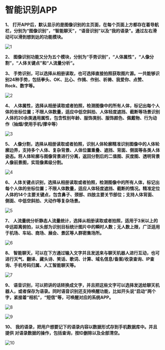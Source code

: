 # **智能识别APP**

**1、** **打开APP后，默认显示的是图像识别的主页面，在每个页面上方都存在着导航栏，分别为“图像识别”，“智能聊天”，“语音识别”以及“我的语录”。通过左右滑动可以滑到想到达的功能模块。**

![1](D:\Users\ZP\AndroidStudioProjects\MagiclndicatorTest\imgs\1.png)

**2、**   **图像识别功能又分为五个模块，分别为“手势识别”，“人体属性”，“人像分割”，“人体关键点”和“人流量分析”。**



**3、**   **手势识别，可以选择从相册读取，也可选择直接拍照获取图片源。一共能够识别24种手势，包括拳头、OK、比心、作揖、作别、祈祷、我爱你、点赞、Rock、数字等。**

![2](D:\Users\ZP\AndroidStudioProjects\MagiclndicatorTest\imgs\2.png)

**4、** **人体属性，选择从相册读取或者拍照，检测图像中的所有人体，标记出每个人体的坐标位置；不限人体数量，适应中低空斜拍、人体轻度遮挡、截断等场景识别人体的20余类通用属性，包含性别年龄、服饰类别、服饰颜色、佩戴物、行为动作（抽烟/使用手机/撑伞等）**

![3](D:\Users\ZP\AndroidStudioProjects\MagiclndicatorTest\imgs\3.png)

**5、**   **人像分割，选择从相册读取或者拍照，识别人体轮廓精准识别图像中的人体轮廓边界，支持多个人体、复杂背景、人体位置重叠、遮挡、背面、侧面等各类人体姿态。将人体轮廓与图像背景进行分离，返回分割后的二值图、灰度图、透明背景人像前景图，实现像素级分割。**

![4](D:\Users\ZP\AndroidStudioProjects\MagiclndicatorTest\imgs\4.png)

**6、** **人体关键点识别，选择从相册读取或者拍照，检测图像中的所有人体，标记出每个人体的坐标位置；不限人体数量，适应人体轻度遮挡、截断的情况。精准定位人体的14个主要关键点，包含鼻子、颈部、四肢主要关节部位；支持人体背面、侧面、中低空斜拍、大动作等复杂场景。**

![5](D:\Users\ZP\AndroidStudioProjects\MagiclndicatorTest\imgs\5.png)

**7、** **人流量统分析静态人流量统计，选择从相册读取或者拍照，适用于3米以上的中远距离俯拍，以头部为识别目标统计图片中的瞬时人数；无人数上限，广泛适用于机场、车站、商场、展会、景区等人群密集场所。**

![6](D:\Users\ZP\AndroidStudioProjects\MagiclndicatorTest\imgs\6.png)

**8、** **智能聊天，可以在下方通过输入文字并且发送来与聊天机器人进行互动，也可进行天气、翻译、藏头诗、笑话、歌词、计算、域名信息/备案/收录查询、IP查询、手机号码归属、人工智能聊天等。**

![7](D:\Users\ZP\AndroidStudioProjects\MagiclndicatorTest\imgs\7.png)

**9、**   **语音识别，可以把讲的话转换成文字，并且把这些文字可以选择发送给聊天机器人，或者保存为语录。同时语音识别还支持唤醒功能，比如开头说“启动”两个字，紧接着“相机”，“短信”等，可唤醒对应的系统APP。**

![8](D:\Users\ZP\AndroidStudioProjects\MagiclndicatorTest\imgs\8.png)

![9](D:\Users\ZP\AndroidStudioProjects\MagiclndicatorTest\imgs\9.png)

**10、**     **我的语录，把用户想要记下的语录内容以数据形式存到手机数据库中。并且提供         对语录数据的操作，包括查询，按ID删除以及全部清空。**

![10](D:\Users\ZP\AndroidStudioProjects\MagiclndicatorTest\imgs\10.png)